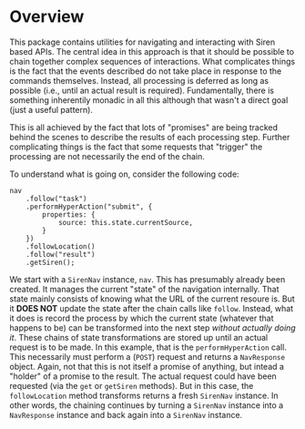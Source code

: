 # Overview

This package contains utilities for navigating and interacting with Siren based
APIs.  The central idea in this approach is that it should be possible to chain 
together complex sequences of interactions.  What complicates things is the fact 
that the events described do not take place in response to the commands themselves.
Instead, all processing is deferred as long as possible (i.e., until an actual 
result is required).  Fundamentally, there is something inherentily monadic in all
this although that wasn't a direct goal (just a useful pattern).

This is all achieved by the fact that lots of "promises" are being tracked
behind the scenes to describe the results of each processing step.  Further 
complicating things is the fact that some requests that "trigger" the processing 
are not necessarily the end of the chain.

To understand what is going on, consider the following code:

```
nav
    .follow("task")
    .performHyperAction("submit", {
        properties: {
            source: this.state.currentSource,
        }
    })
    .followLocation()
    .follow("result")
    .getSiren();
```

We start with a `SirenNav` instance, `nav`.  This has presumably already been created.
It manages the current "state" of the navigation internally.  That state mainly consists
of knowing what the URL of the current resoure is.  But it **DOES NOT** update the state
after the chain calls like `follow`.  Instead, what it does is record the process by 
which the current state (whatever that happens to be) can be transformed into the 
next step *without actually doing it*.  These chains of state transformations are stored 
up until an actual request is to be made.  In this example, that is the `performHyperAction`
call.  This necessarily must perform a (`POST`) request and returns a `NavResponse` object.
Again, not that this is not itself a promise of anything, but intead a "holder" of a 
promise to the result.  The actual request could have been requested (via the `get` or 
`getSiren` methods).  But in this case, the `followLocation` method transforms returns
a fresh `SirenNav` instance.  In other words, the chaining continues by turning a 
`SirenNav` instance into a `NavResponse` instance and back again into a `SirenNav` 
instance.
